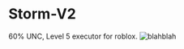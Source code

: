 # Storm-V2
60% UNC, Level 5 executor for roblox.
![blahblah](https://github.com/kryyptonn/Storm-V2/assets/170441037/f4be255b-97c6-416c-8b0e-bcb30792229d)
